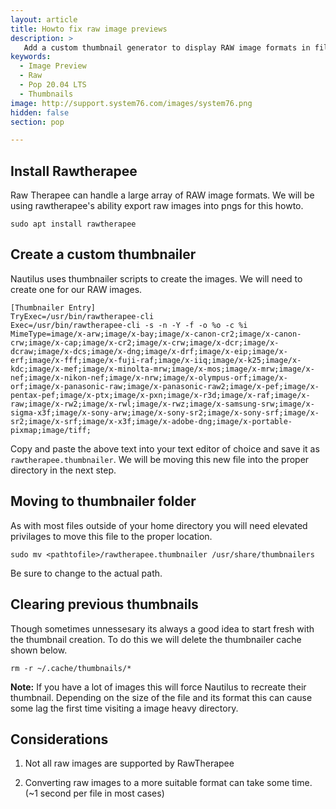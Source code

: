 ```yaml
---
layout: article
title: Howto fix raw image previews
description: >
   Add a custom thumbnail generator to display RAW image formats in files.
keywords:
  - Image Preview
  - Raw
  - Pop 20.04 LTS
  - Thumbnails
image: http://support.system76.com/images/system76.png
hidden: false
section: pop

---
```


## Install Rawtherapee

Raw Therapee can handle a large array of RAW image formats. We will be using rawtherapee's ability export raw images into pngs for this howto.

```
sudo apt install rawtherapee
```

## Create a custom thumbnailer

Nautilus uses thumbnailer scripts to create the images. We will need to create one for our RAW images. 

```
[Thumbnailer Entry]
TryExec=/usr/bin/rawtherapee-cli
Exec=/usr/bin/rawtherapee-cli -s -n -Y -f -o %o -c %i 
MimeType=image/x-arw;image/x-bay;image/x-canon-cr2;image/x-canon-crw;image/x-cap;image/x-cr2;image/x-crw;image/x-dcr;image/x-dcraw;image/x-dcs;image/x-dng;image/x-drf;image/x-eip;image/x-erf;image/x-fff;image/x-fuji-raf;image/x-iiq;image/x-k25;image/x-kdc;image/x-mef;image/x-minolta-mrw;image/x-mos;image/x-mrw;image/x-nef;image/x-nikon-nef;image/x-nrw;image/x-olympus-orf;image/x-orf;image/x-panasonic-raw;image/x-panasonic-raw2;image/x-pef;image/x-pentax-pef;image/x-ptx;image/x-pxn;image/x-r3d;image/x-raf;image/x-raw;image/x-rw2;image/x-rwl;image/x-rwz;image/x-samsung-srw;image/x-sigma-x3f;image/x-sony-arw;image/x-sony-sr2;image/x-sony-srf;image/x-sr2;image/x-srf;image/x-x3f;image/x-adobe-dng;image/x-portable-pixmap;image/tiff;
```

Copy and paste the above text into your text editor of choice and save it as `rawtherapee.thumbnailer`. We will be moving this new file into the proper directory in the next step.



## Moving to thumbnailer folder

As with most files outside of your home directory you will need elevated privilages to move this file to the proper location.

```
sudo mv <pathtofile>/rawtherapee.thumbnailer /usr/share/thumbnailers
```

 Be sure to change <pathtofile> to the actual path.



## Clearing previous thumbnails

Though sometimes unnessesary its always a good idea to start fresh with the thumbnail creation. To do this we will delete the thumbnailer cache shown below.



```
rm -r ~/.cache/thumbnails/*
```

**Note:** If you have a lot of images this will force Nautilus to recreate their thumbnail. Depending on the size of the file and its format this can cause some lag the first time visiting a image heavy directory. 



## Considerations

1.  Not all raw images are supported by RawTherapee

2.  Converting raw images to a more suitable format can take some time. (~1 second per file in most cases)
